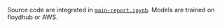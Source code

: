 Source code are integrated in [`main-report.ipynb`](./main-report.ipynb). Models are trained on floydhub or AWS.

